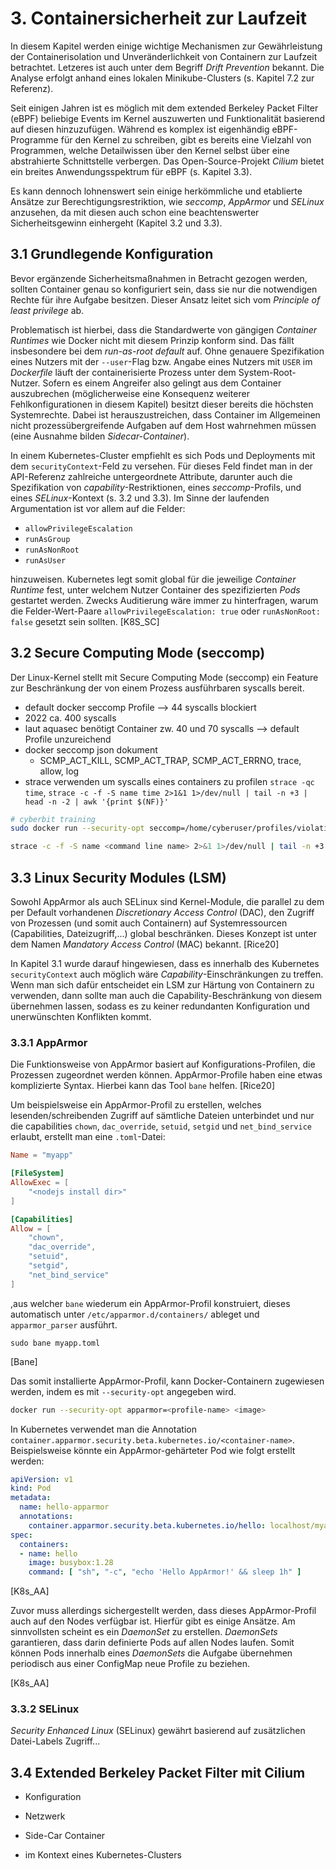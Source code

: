 # 3. Containersicherheit zur Laufzeit

In diesem Kapitel werden einige wichtige Mechanismen zur Gewährleistung der Containerisolation und Unveränderlichkeit von Containern zur Laufzeit betrachtet. Letzeres ist auch unter dem Begriff *Drift Prevention* bekannt. Die Analyse erfolgt anhand eines lokalen Minikube-Clusters (s. Kapitel 7.2 zur Referenz).

Seit einigen Jahren ist es möglich mit dem extended Berkeley Packet Filter (eBPF) beliebige Events im Kernel auszuwerten und Funktionalität basierend auf diesen hinzuzufügen. Während es komplex ist eigenhändig eBPF-Programme für den Kernel zu schreiben, gibt es bereits eine Vielzahl von Programmen, welche Detailwissen über den Kernel selbst über eine abstrahierte Schnittstelle verbergen. Das Open-Source-Projekt *Cilium* bietet ein breites Anwendungsspektrum für eBPF (s. Kapitel 3.3).

Es kann dennoch lohnenswert sein einige herkömmliche und etablierte Ansätze zur Berechtigungsrestriktion, wie *seccomp*, *AppArmor* und *SELinux* anzusehen, da mit diesen auch schon eine beachtenswerter Sicherheitsgewinn einhergeht (Kapitel 3.2 und 3.3). 

## 3.1 Grundlegende Konfiguration

Bevor ergänzende Sicherheitsmaßnahmen in Betracht gezogen werden, sollten Container genau so konfiguriert sein, dass sie nur die notwendigen Rechte für ihre Aufgabe besitzen. Dieser Ansatz leitet sich vom *Principle of least privilege* ab. 

Problematisch ist hierbei, dass die Standardwerte von gängigen *Container Runtimes* wie Docker nicht mit diesem Prinzip konform sind. Das fällt insbesondere bei dem *run-as-root default* auf. Ohne genauere Spezifikation eines Nutzers mit der ``--user``-Flag bzw. Angabe eines Nutzers mit ``USER`` im *Dockerfile* läuft der containerisierte Prozess unter dem System-Root-Nutzer. Sofern es einem Angreifer also gelingt aus dem Container auszubrechen (möglicherweise eine Konsequenz weiterer Fehlkonfigurationen in diesem Kapitel) besitzt dieser bereits die höchsten Systemrechte. Dabei ist herauszustreichen, dass Container im Allgemeinen nicht prozessübergreifende Aufgaben auf dem Host wahrnehmen müssen (eine Ausnahme bilden *Sidecar-Container*).

In einem Kubernetes-Cluster empfiehlt es sich Pods und Deployments mit dem ``securityContext``-Feld zu versehen. Für dieses Feld findet man in der API-Referenz zahlreiche untergeordnete Attribute, darunter auch die Spezifikation von *capability*-Restriktionen, eines *seccomp*-Profils, und eines *SELinux*-Kontext (s. 3.2 und 3.3). Im Sinne der laufenden Argumentation ist vor allem auf die Felder:

- ``allowPrivilegeEscalation``
- ``runAsGroup``
- ``runAsNonRoot``
- ``runAsUser``

hinzuweisen. Kubernetes legt somit global für die jeweilige *Container Runtime* fest, unter welchem Nutzer Container des spezifizierten *Pods* gestartet werden. Zwecks Auditierung wäre immer zu hinterfragen, warum die Felder-Wert-Paare ``allowPrivilegeEscalation: true`` oder ``runAsNonRoot: false`` gesetzt sein sollten.
[K8S_SC]






## 3.2 Secure Computing Mode (seccomp)

Der Linux-Kernel stellt mit Secure Computing Mode (seccomp) ein Feature zur Beschränkung der von einem Prozess ausführbaren syscalls bereit. 

- default docker seccomp Profile --> 44 syscalls blockiert
- 2022 ca. 400 syscalls
- laut aquasec benötigt Container zw. 40 und 70 syscalls --> default Profile unzureichend
- docker seccomp json dokument
  - SCMP_ACT_KILL, SCMP_ACT_TRAP, SCMP_ACT_ERRNO, trace, allow, log
- strace verwenden um syscalls eines containers zu profilen ``strace -qc time``, ``strace -c -f -S name time 2>1&1 1>/dev/null | tail -n +3 | head -n -2 | awk '{print $(NF)}'``


```bash
# cyberbit training
sudo docker run --security-opt seccomp=/home/cyberuser/profiles/violation.json --name cyberbit -dit busybox:latest

strace -c -f -S name <command line name> 2>&1 1>/dev/null | tail -n +3 | head -n -2 | awk '{print $(NF)}'
```

## 3.3 Linux Security Modules (LSM)

Sowohl AppArmor als auch SELinux sind Kernel-Module, die parallel zu dem per Default vorhandenen *Discretionary Access Control* (DAC), den Zugriff von Prozessen (und somit auch Containern) auf Systemressourcen (Capabilities, Dateizugriff,...) global beschränken. Dieses Konzept ist unter dem Namen *Mandatory Access Control* (MAC) bekannt. [Rice20]

In Kapitel 3.1 wurde darauf hingewiesen, dass es innerhalb des Kubernetes ``securityContext`` auch möglich wäre *Capability*-Einschränkungen zu treffen. Wenn man sich dafür entscheidet ein LSM zur Härtung von Containern zu verwenden, dann sollte man auch die Capability-Beschränkung von diesem übernehmen lassen, sodass es zu keiner redundanten Konfiguration und unerwünschten Konflikten kommt.

### 3.3.1 AppArmor

Die Funktionsweise von AppArmor basiert auf Konfigurations-Profilen, die Prozessen zugeordnet werden können. AppArmor-Profile haben eine etwas komplizierte Syntax. Hierbei kann das Tool ``bane`` helfen. [Rice20]

Um beispielsweise ein AppArmor-Profil zu erstellen, welches lesenden/schreibenden Zugriff auf sämtliche Dateien unterbindet und nur die capabilities ``chown``, ``dac_override``, ``setuid``, ``setgid`` und ``net_bind_service`` erlaubt, erstellt man eine ``.toml``-Datei:

```toml
Name = "myapp"

[FileSystem]
AllowExec = [
	"<nodejs install dir>"
]

[Capabilities]
Allow = [
	"chown",
	"dac_override",
	"setuid",
	"setgid",
	"net_bind_service"
]
```
  
,aus welcher ``bane`` wiederum ein AppArmor-Profil konstruiert, dieses automatisch unter ``/etc/apparmor.d/containers/`` ableget und ``apparmor_parser`` ausführt.

```
sudo bane myapp.toml
```

[Bane]

Das somit installierte AppArmor-Profil, kann Docker-Containern zugewiesen werden, indem es mit ``--security-opt`` angegeben wird. 

```bash
docker run --security-opt apparmor=<profile-name> <image>
```


In Kubernetes verwendet man die Annotation ``container.apparmor.security.beta.kubernetes.io/<container-name>``. Beispielsweise könnte ein AppArmor-gehärteter Pod wie folgt erstellt werden:
  
```yaml
apiVersion: v1
kind: Pod
metadata:
  name: hello-apparmor
  annotations:
    container.apparmor.security.beta.kubernetes.io/hello: localhost/myapp.toml
spec:
  containers:
  - name: hello
    image: busybox:1.28
    command: [ "sh", "-c", "echo 'Hello AppArmor!' && sleep 1h" ]
```

[K8s_AA]
  
Zuvor muss allerdings sichergestellt werden, dass dieses AppArmor-Profil auch auf den Nodes verfügbar ist. Hierfür gibt es einige Ansätze. Am sinnvollsten scheint es ein *DaemonSet* zu erstellen. *DaemonSets* garantieren, dass darin definierte Pods auf allen Nodes laufen. Somit können Pods innerhalb eines *DaemonSets* die Aufgabe übernehmen periodisch aus einer ConfigMap neue Profile zu beziehen.
  
[K8s_AA]

### 3.3.2 SELinux

*Security Enhanced Linux* (SELinux) gewährt basierend auf zusätzlichen Datei-Labels Zugriff...
  

## 3.4 Extended Berkeley Packet Filter mit Cilium

- Konfiguration
- Netzwerk
- Side-Car Container

- im Kontext eines Kubernetes-Clusters


